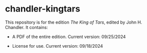 # chandler-kingtars

This repository is for the edition _The King of Tars_, edited by John H. Chandler. It contains:

-	A PDF of the entire edition. Current version: 09/25/2024

-	License for use. Current version: 09/18/2024

